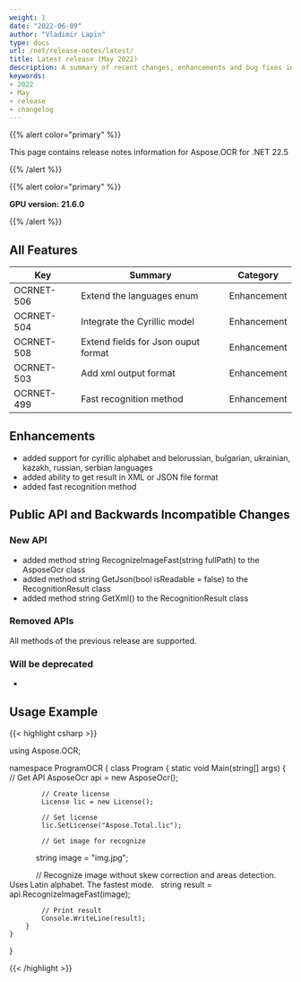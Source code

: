 ```yaml
---
weight: 1
date: "2022-06-09"
author: "Vladimir Lapin"
type: docs
url: /net/release-notes/latest/
title: Latest release (May 2022)
description: A summary of recent changes, enhancements and bug fixes in Aspose.OCR for .NET 22.5 (May 2022) release.
keywords:
- 2022
- May
- release
- changelog
---
```


{{% alert color="primary" %}}

This page contains release notes information for Aspose.OCR for .NET 22.5

{{% /alert %}}

{{% alert color="primary" %}}

**GPU version: 21.6.0**

{{% /alert %}}

## All Features

|Key|Summary|Category|
|---|---|---|
|OCRNET-506|Extend the languages enum |Enhancement|
|OCRNET-504|Integrate the Cyrillic model |Enhancement|
|OCRNET-508|Extend fields for Json ouput format |Enhancement|
|OCRNET-503|Add xml output format |Enhancement|
|OCRNET-499|Fast recognition method |Enhancement|

## Enhancements

- added support for cyrillic alphabet and belorussian, bulgarian, ukrainian, kazakh, russian, serbian languages
- added ability to get result in XML or JSON file format
- added fast recognition method


## Public API and Backwards Incompatible Changes

### New API

- added method string RecognizeImageFast(string fullPath) to the AsposeOcr class
- added method string GetJson(bool isReadable = false) to the RecognitionResult class
- added method string GetXml() to the RecognitionResult class

### Removed APIs

All methods of the previous release are supported.

### Will be deprecated

-

## Usage Example

{{< highlight csharp >}}


using Aspose.OCR;

namespace ProgramOCR
{
    class Program
    {
        static void Main(string[] args)
        {
            // Get API
            AsposeOcr api = new AsposeOcr();

            // Create license
            License lic = new License();

            // Set license 
            lic.SetLicense("Aspose.Total.lic");

            // Get image for recognize
            string image = "img.jpg";

            // Recognize image without skew correction and areas detection. Uses Latin alphabet. The fastest mode.  
            string result = api.RecognizeImageFast(image);			
			
			// Print result
			Console.WriteLine(result);
        }
    }
}

{{< /highlight >}}
